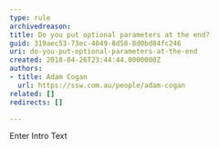 ```yaml
---
type: rule
archivedreason: 
title: Do you put optional parameters at the end?
guid: 319aec53-73ec-4049-8d58-8d0bd84fc246
uri: do-you-put-optional-parameters-at-the-end
created: 2018-04-26T23:44:44.0000000Z
authors:
- title: Adam Cogan
  url: https://ssw.com.au/people/adam-cogan
related: []
redirects: []

---
```



Enter Intro Text
<br><excerpt class='endintro'></excerpt><br>



